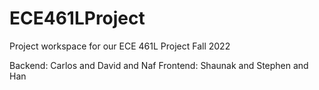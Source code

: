 # ECE461LProject
Project workspace for our ECE 461L Project Fall 2022

Backend: Carlos and David and Naf
Frontend: Shaunak and Stephen and Han
